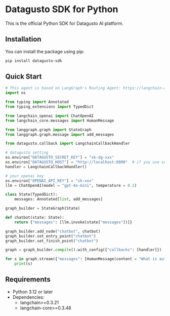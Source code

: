 # Datagusto SDK for Python

This is the official Python SDK for Datagusto AI platform.

## Installation

You can install the package using pip:

```bash
pip install datagusto-sdk
```

## Quick Start

```python
# This agent is based on LangGraph's Routing Agent: https://langchain-ai.github.io/langgraph/tutorials/workflows/#routing
import os

from typing import Annotated
from typing_extensions import TypedDict

from langchain_openai import ChatOpenAI
from langchain_core.messages import HumanMessage

from langgraph.graph import StateGraph
from langgraph.graph.message import add_messages

from datagusto.callback import LangchainCallbackHandler

# datagusto setting
os.environ["DATAGUSTO_SECRET_KEY"] = "sk-dg-xxx"
os.environ["DATAGUSTO_HOST"] = "http://localhost:8000"  # if you use self hosting
handler = LangchainCallbackHandler()

# your openai key
os.environ["OPENAI_API_KEY"] = "sk-xxx"
llm = ChatOpenAI(model = "gpt-4o-mini", temperature = 0.2)

class State(TypedDict):
    messages: Annotated[list, add_messages]

graph_builder = StateGraph(State)

def chatbot(state: State):
    return {"messages": [llm.invoke(state["messages"])]}

graph_builder.add_node("chatbot", chatbot)
graph_builder.set_entry_point("chatbot")
graph_builder.set_finish_point("chatbot")

graph = graph_builder.compile().with_config({"callbacks": [handler]})

for s in graph.stream({"messages": [HumanMessage(content = "What is autonomous AI agent?")]}):
    print(s)
```

## Requirements

- Python 3.12 or later
- Dependencies:
  - langchain>=0.3.21
  - langchain-core>=0.3.48


